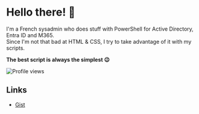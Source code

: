 # Hello there! 👋

I'm a French sysadmin who does stuff with PowerShell for Active Directory, Entra ID and M365.\
Since I'm not that bad at HTML & CSS, I try to take advantage of it with my scripts.

**The best script is always the simplest 😉**

![Profile views](https://komarev.com/ghpvc/?username=leobouard&style=flat-square&color=blue)

## Links

- [Gist](https://gist.github.com/leobouard/)
